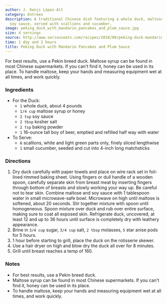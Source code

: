 ```yaml
---
author: J. Kenji López-Alt
category: Entrees
description: A traditional Chinese dish featuring a whole duck, maltose syrup and
  soy sauce, served with scallions and cucumber.
image: peking_duck_with_mandarin_pancakes_and_plum_sauce.jpg
size: 4 servings
source: http://www.seriouseats.com/recipes/2010/09/peking-duck-mandarin-pancakes-plum-sauce-recipe.html
time: 1 day and 2 hours
title: Peking Duck with Mandarin Pancakes and Plum Sauce
---
```

For best results, use a Pekin breed duck. Maltose syrup can be found in most Chinese supermarkets. If you can't find it, honey can be used in its place. To handle maltose, keep your hands and measuring equipment wet at all times, and work quickly.

### Ingredients

* For the Duck:
  * `1` whole duck, about 4 pounds
  * `1/4 cup` maltose syrup or honey
  * `2 tsp` soy sauce
  * `2 tbsp` kosher salt
  * `2 tsp` baking powder
  * `1` 16-ounce tall boy of beer, emptied and refilled half way with water
* To Serve:
  * `6` scallions, white and light green parts only, finely sliced lengthwise
  * `1` small cucumber, seeded and cut into 4-inch long matchsticks

### Directions

1. Dry duck carefully with paper towels and place on wire rack set in foil-lined rimmed baking sheet. Using fingers or dull handle of a wooden spoon, carefully separate skin from breast meat by inserting fingers through bottom of breasts and slowly working your way up. Be careful not to tear skin. Combine maltose and soy sauce with 1 tablespoon water in small microwave-safe bowl. Microwave on high until maltose is softened, about 20 seconds. Stir together mixture with spoon until homogeneous. Spoon mixture over duck and rub over entire surface, making sure to coat all exposed skin. Refrigerate duck, uncovered, at least 12 and up to 36 hours until surface is completely dry with leathery appearance.
2. Brine in `3/4 cup` sugar, `3/4 cup` salt, `2 tbsp` molasses, `5` star anise pods for 5 hours.
3. 1 hour before starting to grill, place the duck on the rotisserie skewer.
4. Use a hair dryer on high and blow dry the duck all over for 8 minutes.
5. Grill until breast reaches a temp of 160.

### Notes

* For best results, use a Pekin breed duck.
* Maltose syrup can be found in most Chinese supermarkets. If you can't find it, honey can be used in its place.
* To handle maltose, keep your hands and measuring equipment wet at all times, and work quickly.